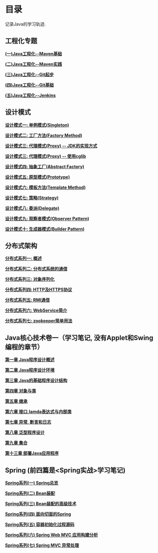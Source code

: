 # 目录

记录Java的学习轨迹. 

## 工程化专题

**[(一)Java工程化--Maven基础](./engineering/1.Java工程化--Maven基础.md)**

**[(二)Java工程化--Maven实践](./engineering/2.Java工程化--Maven实践.md)**

**[(三)Java工程化--Git起步](./engineering/3.Java工程化--Git起步.md)**

**[(四)Java工程化--Git基础](./engineering/4.Java工程化--Git基础.md)**

**[(五)Java工程化--Jenkins](./engineering/5.Java工程化--Jenkins.md)**

## 设计模式

**[设计模式一: 单例模式(Singleton)](./design-pattens/1.单例模式.md)**

**[设计模式二: 工厂方法(Factory Method)](./design-pattens/2.工厂方法.md)**

**[设计模式三: 代理模式(Proxy) -- JDK的实现方式](./design-pattens/3.代理模式1.md)**

**[设计模式三: 代理模式(Proxy) -- 使用cglib](./design-pattens/3.代理模式2.md)**

**[设计模式四: 抽象工厂(Abstract Factory)](./design-pattens/4.抽象工厂.md)**

**[设计模式五: 原型模式(Prototype)](./design-pattens/5.原型模式.md)**

**[设计模式六: 模板方法(Template Method)](./design-pattens/6.模板方法.md)**

**[设计模式七: 策略(Strategy)](./design-pattens/7.策略模式.md)**

**[设计模式八: 委派(Delegate)](./design-pattens/8.委派模式.md)**

**[设计模式九: 观察者模式(Observer Pattern)](./design-pattens/9.观察者模式.md)**

**[设计模式十: 生成器模式(Builder Pattern)](./design-pattens/10.生成器模式.md)**

## 分布式架构

**[分布式系列一: 概述](./distributed/0.分布式概述.md)**

**[分布式系列二: 分布式系统的通信](./distributed/1.分布式通信协议.md)**

**[分布式系列三: 对象序列化](./distributed/2.对象序列化.md)**

**[分布式系列四: HTTP及HTTPS协议](./distributed/3.http及https协议.md)**

**[分布式系列五: RMI通信](./distributed/4.RMI通信.md)**

**[分布式系列六: WebService简介](./distributed/5.WebService.md)**

**[分布式系列七: zookeeper简单用法](./distributed/6.zookeeper.md)**

## Java核心技术卷一（学习笔记, 没有Applet和Swing编程的章节）

**[第一章 Java程序设计概述](./corejava/1.第一章--Java程序设计概述.md)**

**[第二章 Java程序设计环境](./corejava/2.第二章--Java程序设计环境.md)**

**[第三章 Java的基础程序设计结构](./corejava/3.第三章--Java的基础程序设计结构.md)**

**[第四章 对象与类](./corejava/4.第四章--对象与类.md)**

**[第五章 继承](./corejava/5.第五章--继承.md)**

**[第六章 接口,lamda表达式与内部类](./corejava/6.第六章--接口lamda表达式与内部类.md)**

**[第七章 异常, 断言和日志](./corejava/7.第七章--异常-断言和日志.md)**

**[第八章 泛型程序设计](./corejava/8.第八章--泛型程序设计.md)**

**[第九章 集合](./corejava/9.第九章--集合.md)**

**[第十三章 部署Java应用程序](./corejava/10.第十三章--部署Java应用程序.md)**

## Spring (前四篇是<Spring实战>学习笔记)

**[Spring系列(一) Spring总览](./spring/1.Spring的核心.md)**

**[Spring系列(二) Bean装配](./spring/2.bean装配.md)**

**[Spring系列(三) Bean装配的高级技术](./spring/3.bean装配高级技术.md)**

**[Spring系列(四) 面向切面的Spring](./spring/4.面向切面的Spring.md)**

**[Spring系列(五) 容器初始化过程源码](./spring/5.容器初始化过程源码.md)**

**[Spring系列(六) Spring Web MVC 应用构建分析](./spring/6.Spring-Web-MVC-构建.md)**

**[Spring系列(七) Spring MVC 异常处理](./spring/7.Spring-MVC-异常处理.md)**